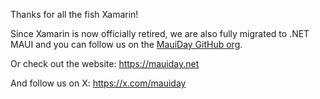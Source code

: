 Thanks for all the fish Xamarin! 

Since Xamarin is now officially retired, we are also fully migrated to .NET MAUI and you can follow us on the [MauiDay GitHub org](https://github.com/MauiDay/).

Or check out the website: https://mauiday.net

And follow us on X: https://x.com/mauiday
